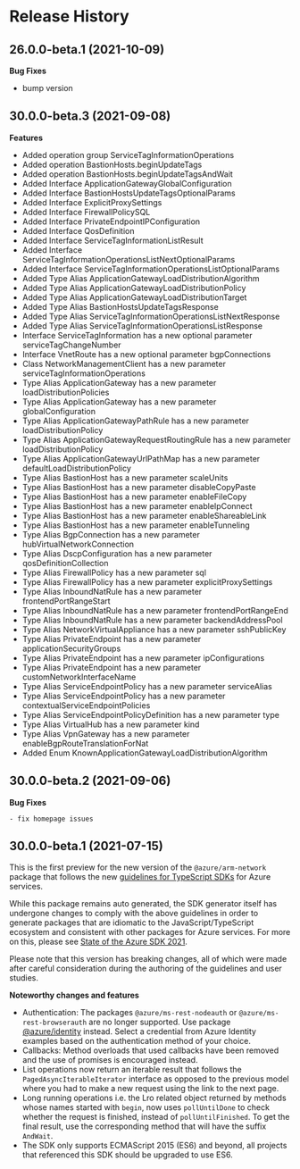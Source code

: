 # Release History

## 26.0.0-beta.1 (2021-10-09)

**Bug Fixes**

  - bump version

## 30.0.0-beta.3 (2021-09-08)
    
**Features**

  - Added operation group ServiceTagInformationOperations
  - Added operation BastionHosts.beginUpdateTags
  - Added operation BastionHosts.beginUpdateTagsAndWait
  - Added Interface ApplicationGatewayGlobalConfiguration
  - Added Interface BastionHostsUpdateTagsOptionalParams
  - Added Interface ExplicitProxySettings
  - Added Interface FirewallPolicySQL
  - Added Interface PrivateEndpointIPConfiguration
  - Added Interface QosDefinition
  - Added Interface ServiceTagInformationListResult
  - Added Interface ServiceTagInformationOperationsListNextOptionalParams
  - Added Interface ServiceTagInformationOperationsListOptionalParams
  - Added Type Alias ApplicationGatewayLoadDistributionAlgorithm
  - Added Type Alias ApplicationGatewayLoadDistributionPolicy
  - Added Type Alias ApplicationGatewayLoadDistributionTarget
  - Added Type Alias BastionHostsUpdateTagsResponse
  - Added Type Alias ServiceTagInformationOperationsListNextResponse
  - Added Type Alias ServiceTagInformationOperationsListResponse
  - Interface ServiceTagInformation has a new optional parameter serviceTagChangeNumber
  - Interface VnetRoute has a new optional parameter bgpConnections
  - Class NetworkManagementClient has a new parameter serviceTagInformationOperations
  - Type Alias ApplicationGateway has a new parameter loadDistributionPolicies
  - Type Alias ApplicationGateway has a new parameter globalConfiguration
  - Type Alias ApplicationGatewayPathRule has a new parameter loadDistributionPolicy
  - Type Alias ApplicationGatewayRequestRoutingRule has a new parameter loadDistributionPolicy
  - Type Alias ApplicationGatewayUrlPathMap has a new parameter defaultLoadDistributionPolicy
  - Type Alias BastionHost has a new parameter scaleUnits
  - Type Alias BastionHost has a new parameter disableCopyPaste
  - Type Alias BastionHost has a new parameter enableFileCopy
  - Type Alias BastionHost has a new parameter enableIpConnect
  - Type Alias BastionHost has a new parameter enableShareableLink
  - Type Alias BastionHost has a new parameter enableTunneling
  - Type Alias BgpConnection has a new parameter hubVirtualNetworkConnection
  - Type Alias DscpConfiguration has a new parameter qosDefinitionCollection
  - Type Alias FirewallPolicy has a new parameter sql
  - Type Alias FirewallPolicy has a new parameter explicitProxySettings
  - Type Alias InboundNatRule has a new parameter frontendPortRangeStart
  - Type Alias InboundNatRule has a new parameter frontendPortRangeEnd
  - Type Alias InboundNatRule has a new parameter backendAddressPool
  - Type Alias NetworkVirtualAppliance has a new parameter sshPublicKey
  - Type Alias PrivateEndpoint has a new parameter applicationSecurityGroups
  - Type Alias PrivateEndpoint has a new parameter ipConfigurations
  - Type Alias PrivateEndpoint has a new parameter customNetworkInterfaceName
  - Type Alias ServiceEndpointPolicy has a new parameter serviceAlias
  - Type Alias ServiceEndpointPolicy has a new parameter contextualServiceEndpointPolicies
  - Type Alias ServiceEndpointPolicyDefinition has a new parameter type
  - Type Alias VirtualHub has a new parameter kind
  - Type Alias VpnGateway has a new parameter enableBgpRouteTranslationForNat
  - Added Enum KnownApplicationGatewayLoadDistributionAlgorithm
    
## 30.0.0-beta.2 (2021-09-06)

**Bug Fixes**

	- fix homepage issues

## 30.0.0-beta.1 (2021-07-15)

This is the first preview for the new version of the `@azure/arm-network` package that follows the new [guidelines for TypeScript SDKs](https://azure.github.io/azure-sdk/typescript_introduction.html) for Azure services.

While this package remains auto generated, the SDK generator itself has undergone changes to comply with the above guidelines in order to generate packages that are idiomatic to the JavaScript/TypeScript ecosystem and consistent with other packages for Azure services. For more on this, please see [State of the Azure SDK 2021](https://devblogs.microsoft.com/azure-sdk/state-of-the-azure-sdk-2021/).

Please note that this version has breaking changes, all of which were made after careful consideration during the authoring of the guidelines and user studies.

**Noteworthy changes and features**
- Authentication: The packages `@azure/ms-rest-nodeauth` or `@azure/ms-rest-browserauth` are no longer supported. Use package [@azure/identity](https://www.npmjs.com/package/@azure/identity) instead. Select a credential from Azure Identity examples based on the authentication method of your choice.
- Callbacks: Method overloads that used callbacks have been removed and the use of promises is encouraged instead.
- List operations now return an iterable result that follows the `PagedAsyncIterableIterator` interface as opposed to the previous model where you had to make a new request using the link to the next page.
- Long running operations i.e. the Lro related object returned by methods whose names started with `begin`, now uses `pollUntilDone` to check whether the request is finished, instead of `pollUntilFinished`. To get the final result, use the corresponding method that will have the suffix `AndWait`.
- The SDK only supports ECMAScript 2015 (ES6) and beyond, all projects that referenced this SDK should be upgraded to use ES6.
